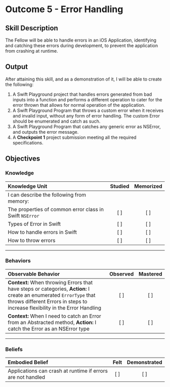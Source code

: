 # Outcome 5 - Error Handling
## Skill Description

The Fellow will be able to handle errors in an iOS Application, identifying and catching these errors during development, to prevent the application from crashing at runtime.

## Output

After attaining this skill, and as a demonstration of it, I will be able to create the following:

1. A Swift Playground project that handles errors generated from bad inputs into a function and performs a different operation to cater for the error thrown that allows for normal operation of the application.
2. A Swift Playground Program that throws a custom error when it receives and invalid input, without any form of error handling. The custom Error should be enumerated and catch as such.
3. A Swift Playground Program that catches any generic error as NSError, and outputs the error message.
4. A **Checkpoint 1** project submission meeting all the required specifications.


## Objectives
### Knowledge

| Knowledge Unit   |      Studied      | Memorized |
|:-------------|:------------------:|:--------:|
| I can describe the following from memory: | |
| The properties of common error class in Swift `NSError` | [ ] | [ ] |
| Types of Error in Swift | [ ] | [ ] |
| How to handle errors in Swift| [ ] | [ ] |
| How to throw errors | [ ] | [ ] |

-------

### Behaviors

| Observable Behavior   |      Observed      | Mastered |
|:-------------|:------------------:|:--------:|
| **Context:** When throwing Errors that have steps or categories, **Action:** I create an enumerated `ErrorType` that throws different Errors in steps to increase flexibility in the Error Handling | [ ] | [ ] |
| **Context:** When I need to catch an Error from an Abstracted method, **Action:** I catch the Error as an NSError type | [ ] | [ ] |

-------

### Beliefs

| Embodied Belief   |      Felt      | Demonstrated |
|:-------------|:------------------:|:--------:|
| Applications can crash at runtime if errors are not handled | [ ] | [ ] |

